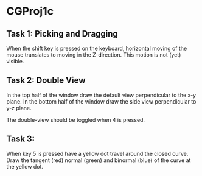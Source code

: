 # CGProj1c
## Task 1: Picking and Dragging

When the shift key is pressed on the keyboard, horizontal moving of the mouse translates to moving in the Z-direction. This motion is not (yet) visible.

## Task 2: Double View

In the top half of the window draw the default view perpendicular to the x-y plane. In the bottom half of the window draw the side view perpendicular to y-z plane.

The double-view should be toggled when 4 is pressed.

## Task 3:

When key 5 is pressed have a yellow dot travel around the closed curve. Draw the tangent (red) normal (green) and binormal (blue) of the curve at the yellow dot.
